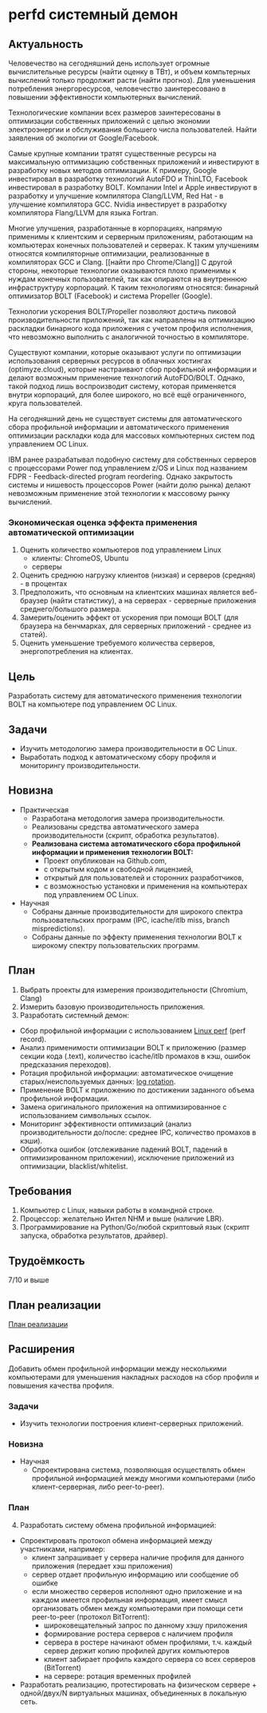 # perfd системный демон
## Актуальность
Человечество на сегодняшний день использует огромные вычислительные ресурсы
(найти оценку в ТВт), и объем компьтерных вычислений только продолжит расти
(найти прогноз). Для уменьшения потребления энергоресурсов, человечество
заинтересовано в повышении эффективности компьютерных вычислений.

Технологические компании всех размеров заинтересованы в оптимизации собственных
приложений с целью экономии электроэнергии и обслуживания большего числа
пользователей. Найти заявления об экологии от Google/Facebook.

Самые крупные компании тратят существенные ресурсы на максимальную оптимизацию
собственных приложений и инвестируют в разработку новых методов оптимизации.
К примеру, Google инвестировал в разработку технологий AutoFDO и ThinLTO,
Facebook инвестировал в разработку BOLT. Компании Intel и Apple инвестируют
в разработку и улучшение компилятора Clang/LLVM, Red Hat - в улучшение
компилятора GCC. Nvidia инвестирует в разработку компилятора Flang/LLVM для
языка Fortran.

Многие улучшения, разработанные в корпорациях, напрямую применимы к клиентским
и серверным приложениям, работающим на компьютерах конечных пользователей и
серверах. К таким улучшениям относятся компиляторные оптимизации, реализованные
в компиляторах GCC и Clang. [[найти про Chrome/Clang]]
С другой стороны, некоторые технологии оказываются плохо применимы к нуждам
конечных пользователей, так как опираются на внутреннюю инфраструктуру
корпораций. К таким технологиям относятся: бинарный оптимизатор BOLT (Facebook)
и система Propeller (Google).

Технологии ускорения BOLT/Propeller позволяют достичь пиковой производительности
приложений, так как направлены на оптимизацию раскладки бинарного кода приложения
с учетом профиля исполнения, что невозможно выполнить с аналогичной точностью
в компиляторе.

Существуют компании, которые оказывают услуги по оптимизации использования
серверных ресурсов в облачных хостингах (optimyze.cloud), которые настраивают
сбор профильной информации и делают возможным применение технологий AutoFDO/BOLT.
Однако, такой подход лишь воспроизводит систему, которая применяется внутри
корпораций, для более широкого, но всё ещё ограниченного, круга пользователей.

На сегодняшний день не существует системы для автоматического сбора профильной
информации и автоматического применения оптимизации раскладки кода для массовых
компьютерных систем под управлением ОС Linux.

IBM ранее разрабатывал подобную систему для собственных серверов с процессорами
Power под управлением z/OS и Linux под названием FDPR - Feedback-directed program
reordering. Однако закрытость системы и нишевость процессоров Power (найти долю
рынка) делают невозможным применение этой технологии к массовому рынку вычислений.

### Экономическая оценка эффекта применения автоматической оптимизации
1. Оценить количество компьютеров под управлением Linux
    - клиенты: ChromeOS, Ubuntu
    - серверы
2. Оценить среднюю нагрузку клиентов (низкая) и серверов (средняя) - в процентах
3. Предположить, что основным на клиентских машинах является веб-браузер (найти
    статистику), а на серверах - серверные приложения среднего/большого размера.
4. Замерить/оценить эффект от ускорения при помощи BOLT (для браузера на
    бенчмарках, для серверных приложений - среднее из статей).
5. Оценить уменьшение требуемого количества серверов, энергопотребления на
    клиентах.

## Цель
Разработать систему для автоматического применения технологии BOLT на компьютере
под управлением ОС Linux.

## Задачи
- Изучить методологию замера производительности в ОС Linux.
- Выработать подход к автоматическому сбору профиля и мониторингу
    производительности.

## Новизна
- Практическая
  - Разработана методология замера производительности.
  - Реализованы средства автоматического замера производительности (скрипт,
     обработка результатов).
  - **Реализована система автоматического сбора профильной информации и
  применения технологии BOLT:**
    - Проект опубликован на Github.com,
    - с открытым кодом и свободной лицензией,
    - открытый для пользователей и сторонних разработчиков,
    - с возможностью установки и применения на компьютерах под управлением
        ОС Linux.
- Научная
  - Собраны данные производительности для широкого спектра пользовательских
     программ (IPC, icache/itlb miss, branch mispredictions).
  - Собраны данные по эффекту применения технологии BOLT к широкому спектру
     пользовательских программ.

## План
1. Выбрать проекты для измерения производительности (Chromium, Clang)
2. Измерить базовую производительность приложения.
3. Разработать системный демон:
- Сбор профильной информации с использованием
   [Linux perf](https://perf.wiki.kernel.org/index.php/Main_Page) (perf record).
- Анализ применимости оптимизации BOLT к приложению (размер секции кода (.text),
   количество icache/itlb промахов в кэш, ошибок предсказания переходов).
- Ротация профильной информации: автоматическое очищение старых/неиспользуемых
   данных: [log rotation](https://en.wikipedia.org/wiki/Log_rotation).
- Применение BOLT к приложению по достижении заданного объема профильной
   информации.
- Замена оригинального приложения на оптимизированное с использованием
   символьных ссылок.
- Мониторинг эффективности оптимизаций (анализ производительности до/после:
   среднее IPC, количество промахов в кэши).
- Обработка ошибок (отслеживание падений BOLT, падений в оптимизированном
   приложении), исключение приложений из оптимизации, blacklist/whitelist.
## Требования
1. Компьютер с Linux, навыки работы в командной строке.
2. Процессор: желательно Интел NHM и выше (наличие LBR).
3. Программирование на Python/Go/любой скриптовый язык (скрипт запуска,
    обработка результатов, драйвер).

## Трудоёмкость
7/10 и выше

## План реализации
[План реализации](perfd/steps.md)

## Расширения
Добавить обмен профильной информации между несколькими компьютерами для
уменьшения накладных расходов на сбор профиля и повышения качества профиля.
### Задачи
- Изучить технологии построения клиент-серверных приложений.
### Новизна
- Научная
  - Спроектирована система, позволяющая осуществлять обмен профильной
     информацией между многими компьютерами (либо клиент-серверная, либо
     peer-to-peer).
### План
4. Разработать систему обмена профильной информацией:
- Спроектировать протокол обмена информацией между участниками, например:
  - клиент запрашивает у сервера наличие профиля для данного приложения
    (передает хэш приложения)
  - сервер отдает профильную информацию или сообщение об ошибке
  - если множество серверов исполняют одно приложение и на каждом имеется
    профильная информация, имеет смысл организовать обмен между компьютерами при
    помощи сети peer-to-peer (протокол BitTorrent):
    - широковещательный запрос по данному хэшу приложения
    - формирование ростера серверов с наличием профиля
    - сервера в ростере начинают обмен профилями, т.ч. каждый сервер держит
      копию профилей других компьютеров
    - клиент забирает профиль каждого сервера со всех серверов (BitTorrent)
    - на сервере: ротация временных профилей
- Разработать реализацию, протестировать на физическом сервере + одной/двух/N
    виртуальных машинах, объединенных в локальную сеть.

